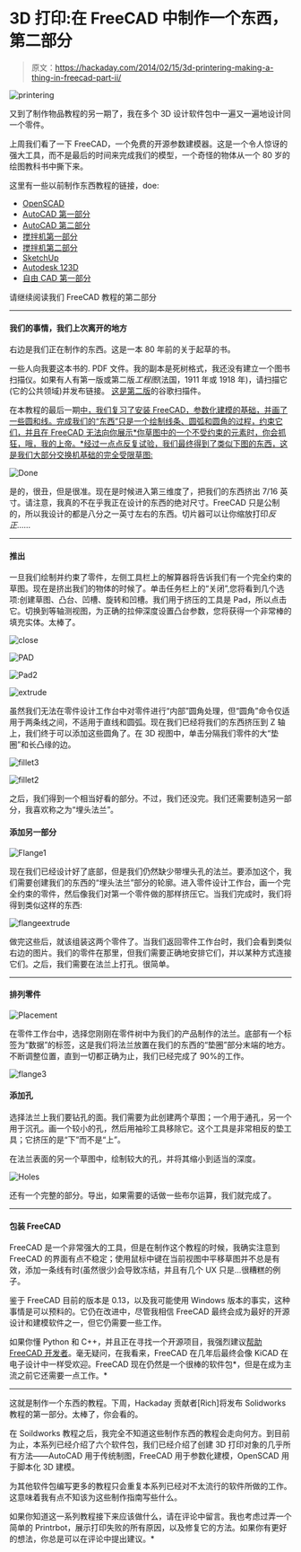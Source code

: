 # 3D 打印:在 FreeCAD 中制作一个东西，第二部分

> 原文：<https://hackaday.com/2014/02/15/3d-printering-making-a-thing-in-freecad-part-ii/>

![printering](img/f129892b22bffa0dd52c94f9b281e2fb.png)

又到了制作物品教程的另一期了，我在多个 3D 设计软件包中一遍又一遍地设计同一个零件。

上周我们看了一下 FreeCAD，一个免费的开源参数建模器。这是一个令人惊讶的强大工具，而不是最后的时间来完成我们的模型，一个奇怪的物体从一个 80 岁的绘图教科书中撕下来。

这里有一些以前制作东西教程的链接，doe:

*   [OpenSCAD](http://hackaday.com/2013/12/11/3d-printering-making-a-thing-with-openscad/)
*   [AutoCAD 第一部分](http://hackaday.com/2013/12/18/3d-printering-making-a-thing-with-autocad/)
*   [AutoCAD 第二部分](http://hackaday.com/2013/12/22/3d-printering-making-a-thing-in-autocad-part-ii/)
*   [搅拌机第一部分](http://hackaday.com/2014/01/03/3d-printering-making-a-thing-in-blender-part-i/)
*   [搅拌机第二部分](http://hackaday.com/2014/01/08/3d-printering-making-a-thing-with-blender-part-ii/)
*   [SketchUp](http://hackaday.com/2014/01/15/3d-printering-making-a-thing-with-sketchup/)
*   [Autodesk 123D](http://hackaday.com/2014/01/22/3d-printering-making-a-thing-in-autodesk-123d/)
*   [自由 CAD 第一部分](http://hackaday.com/2014/02/05/3d-printering-making-a-thing-in-freecad-part-i/)

请继续阅读我们 FreeCAD 教程的第二部分

* * *

#### 我们的事情，我们上次离开的地方

右边是我们正在制作的东西。这是一本 80 年前的关于起草的书。

一些人向我要这本书的. PDF 文件。我的副本是死树格式，我还没有建立一个图书扫描仪。如果有人有第一版或第二版*工程图*(法国，1911 年或 1918 年)，请扫描它(它的公共领域)并发布链接。 [这是第二版](http://books.google.com/books?id=6R5DAAAAIAAJ&pg=PA78#v=onepage&q&f=false)的谷歌扫描件。

在本教程的最后一期[中，我们复习了安装 FreeCAD，参数化建模的基础，并画了一些圆和线。完成我们的“东西”只是一个绘制线条、圆弧和圆角的过程，约束它们，并且在 FreeCAD 无法向你展示*你草图中的一个不受约束的元素时，你会抓狂，哦，我的上帝。*经过一点点反复试验，我们最终得到了类似下图的东西，这是我们大部分交换机基础的完全受限草图:](http://hackaday.com/2014/02/05/3d-printering-making-a-thing-in-freecad-part-i/)

![Done](img/a1149f17e313d53b999fe261853989f8.png)

是的，很丑，但是很准。现在是时候进入第三维度了，把我们的东西挤出 7/16 英寸。请注意，我真的不在乎我正在设计的东西的绝对尺寸。FreeCAD 只是公制的，所以我设计的都是八分之一英寸左右的东西。切片器可以让你缩放打印*反正……*

* * *

#### 推出

一旦我们绘制并约束了零件，左侧工具栏上的解算器将告诉我们有一个完全约束的草图。现在是挤出我们的物体的时候了。单击任务栏上的“关闭”,您将看到几个选项:创建草图、凸台、凹槽、旋转和凹槽。我们用于挤压的工具是 Pad，所以点击它。切换到等轴测视图，为正确的拉伸深度设置凸台参数，您将获得一个非常棒的填充实体。太棒了。

![close](img/6a873b33d5874ab09608c4fed0ab9d1e.png)

![PAD](img/672b827484e6d697fbb616f65c4c7f87.png)

![Pad2](img/6025ecf0aedebf4643fc59313bac7009.png)

![extrude](img/8edce1dc4ecd8e61deac1aba37683524.png)

虽然我们无法在零件设计工作台中对零件进行“内部”圆角处理，但“圆角”命令仅适用于两条线之间，不适用于直线和圆弧。现在我们已经将我们的东西挤压到 Z 轴上，我们终于可以添加这些圆角了。在 3D 视图中，单击分隔我们零件的大“垫圈”和长凸缘的边。

![fillet3](img/e056196cf1187a8c527ec776a26e6f0d.png)

![fillet2](img/caeb13883fd862c034f3ad30f3e9480e.png)

之后，我们得到一个相当好看的部分。不过，我们还没完。我们还需要制造另一部分，我喜欢称之为“埋头法兰”。

#### 添加另一部分

![Flange1](img/92315e74fdfb7cbc6a4a60f5026f3b75.png)

现在我们已经设计好了底部，但是我们仍然缺少带埋头孔的法兰。要添加这个，我们需要创建我们的东西的“埋头法兰”部分的轮廓。进入零件设计工作台，画一个完全约束的零件，然后像我们对第一个零件做的那样挤压它。当我们完成时，我们将得到类似这样的东西:

![flangeextrude](img/5ae0096f1be7cd1d8da062290b90ac72.png)

做完这些后，就该组装这两个零件了。当我们返回零件工作台时，我们会看到类似右边的图片。我们的零件在那里，但我们需要正确地安排它们，并以某种方式连接它们。之后，我们需要在法兰上打孔。很简单。

* * *

#### 排列零件

![Placement](img/e2c33bd23ae1f9eb0fcd74947dcdb73d.png)

在零件工作台中，选择您刚刚在零件树中为我们的产品制作的法兰。底部有一个标签为“数据”的标签，这是我们将法兰放置在我们的东西的“垫圈”部分末端的地方。不断调整位置，直到一切都正确为止，我们已经完成了 90%的工作。

![flange3](img/f570a2b8235066bb53022b5604b30a77.png)

#### 添加孔

选择法兰上我们要钻孔的面。我们需要为此创建两个草图；一个用于通孔，另一个用于沉孔。画一个较小的孔，然后用袖珍工具移除它。这个工具是非常相反的垫工具；它挤压的是“下”而不是“上”。

在法兰表面的另一个草图中，绘制较大的孔，并将其缩小到适当的深度。

![Holes](img/6ec1016715437ffe8d4043910392fcfc.png)

还有一个完整的部分。导出，如果需要的话做一些布尔运算，我们就完成了。

* * *

#### 包装 FreeCAD

FreeCAD 是一个非常强大的工具，但是在制作这个教程的时候，我确实注意到 FreeCAD 的界面有点不稳定；使用鼠标中键在当前视图中平移草图并不总是有效，添加一条线有时(虽然很少)会导致冻结，并且有几个 UX 只是…很糟糕的例子。

鉴于 FreeCAD 目前的版本是 0.13，以及我可能使用 Windows 版本的事实，这种事情是可以预料的。它仍在改进中，尽管我相信 FreeCAD 最终会成为最好的开源设计和建模软件之一，但它仍需要一些工作。

如果你懂 Python 和 C++，并且正在寻找一个开源项目，我强烈建议[帮助 FreeCAD 开发者](http://www.freecadweb.org/wiki/index.php?title=Help_FreeCAD)。毫无疑问，在我看来，FreeCAD 在几年后最终会像 KiCAD 在电子设计中一样受欢迎。FreeCAD 现在仍然是一个很棒的软件包*，但是在成为主流之前它还需要一点工作。*

 ** * *

这就是制作一个东西的教程。下周，Hackaday 贡献者[Rich]将发布 Solidworks 教程的第一部分。太棒了，你会看的。

在 Soildworks 教程之后，我完全不知道这些制作东西的教程会走向何方。到目前为止，本系列已经介绍了六个软件包，我们已经介绍了创建 3D 打印对象的几乎所有方法——AutoCAD 用于传统制图，FreeCAD 用于参数化建模，OpenSCAD 用于脚本化 3D 建模。

为其他软件包编写更多的教程只会重复本系列已经对不太流行的软件所做的工作。这意味着我有点不知该为这些制作指南写些什么。

如果你知道这一系列教程接下来应该做什么，请在评论中留言。我也考虑过弄一个简单的 Printrbot，展示打印失败的所有原因，以及修复它的方法。如果你有更好的想法，你总是可以在评论中提出建议。*